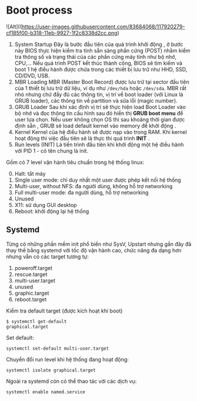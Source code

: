 # Boot process
![Alt]((https://user-images.githubusercontent.com/83684068/117920279-cf185f00-b318-11eb-9927-1f2c8338d2cc.png)
1. System Startup
Đây là bước đầu tiên của quá trình khởi động , ở bước này BIOS thực hiện kiểm tra tính sẵn sàng phần cứng (POST) nhằm kiểm tra thông số và trạng thái của các phần cứng máy tính như bộ nhớ, CPU,... Nếu quá trình POST kết thúc thành công, BIOS sẽ tìm kiếm và boot 1 hệ điều hành được chứa trong các thiết bị lưu trữ như HHD, SSD, CD/DVD, USB.
2. MBR Loading
MBR (Master Boot Record) được lưu trữ tại sector đầu tiên của 1 thiết bị lưu trữ dữ liệu, ví dụ như `/dev/hda` hoặc `/dev/sda`. MBR rất nhỏ nhưng chứ đầy đủ các thông tin, vị trí về boot loader (với Linux là GRUB loader), các thông tin về partition và sửa lỗi (magic number).
3. GRUB Loader
Sau khi xác định vị trí sẽ thực hiện load Boot Loader vào bộ nhớ và đọc thông tin cấu hình sau đó hiển thị **GRUB boot menu** để user lựa chọn. Nếu user không chọn OS thì sau khoảng thời gian được định sẵn , GRUB sẽ load default kernel vào memory để khởi động .
4. Kernel
Kernel của hệ điều hành sẽ được nạp vào trong RAM. Khi kernel hoạt động thì việc đầu tiên sẽ là thực thi quá trình **INIT** .
5. Run levels (INIT)
Là tiến trình đầu tiên khi khởi động một hệ điều hành với PID 1 - có tên chung là init. 

Gồm có 7 level vận hành tiêu chuẩn trong hệ thống linux:

0. Halt: tắt máy
1. Single user mode: chỉ duy nhất một user được phép kết nối hệ thống
2. Multi-user, without NFS: đa người dùng, không hỗ trợ networking
3. Full multi-user mode: đa người dùng, hỗ trợ networking
4. Unused
5. X11: sử dụng GUI desktop
6. Reboot: khởi động lại hệ thống

## Systemd
Từng có những phần mềm init phổ biến như SysV, Upstart nhưng gần đây đã thay thế bằng systemd với tốc độ vận hành cao, chức năng đa dạng hơn nhưng vẫn có các target tương tự:

1. poweroff.target
2. rescue.target
3. multi-user.target
4. unused
5. graphic.target
6. reboot.target

Kiểm tra default target (được kích hoạt khi boot)
```
$ systemctl get-default 
graphical.target
```

Set default:

`systemctl set-default multi-user.target`

Chuyển đổi run level khi hệ thống đang hoạt động:

`systemctl isolate graphical.target`

Ngoài ra systemd còn có thể thao tác với các dịch vụ:

`systemctl enable named.service`
